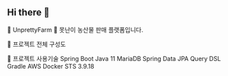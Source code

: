 ## Hi there 👋
🥕 UnprettyFarm 🥕
못난이 농산물 판매 플랫폼입니다.

🥕 프로젝트 전체 구성도


🥕 프로젝트 사용기술
Spring Boot
Java 11
MariaDB
Spring Data JPA
Query DSL
Gradle
AWS
Docker
STS 3.9.18

<!--

**Here are some ideas to get you started:**

🙋‍♀️ A short introduction - what is your organization all about?
🌈 Contribution guidelines - how can the community get involved?
👩‍💻 Useful resources - where can the community find your docs? Is there anything else the community should know?
🍿 Fun facts - what does your team eat for breakfast?
🧙 Remember, you can do mighty things with the power of [Markdown](https://docs.github.com/github/writing-on-github/getting-started-with-writing-and-formatting-on-github/basic-writing-and-formatting-syntax)
-->
